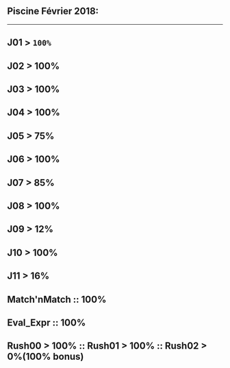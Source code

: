 ## Piscine Février 2018:
________________________
## J01 > `100%`
## J02 > 100%
## J03 > 100%
## J04 > 100%
## J05 > 75%
## J06 > 100%
## J07 > 85%
## J08 > 100%
## J09 > 12%
## J10 > 100%
## J11 > 16%
##  Match'nMatch :: 100%
##  Eval_Expr    :: 100%
##  Rush00 > 100% :: Rush01 > 100% :: Rush02 > 0%(100% bonus)

